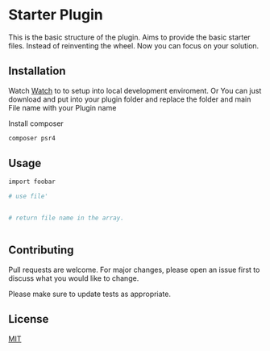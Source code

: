 # Starter Plugin

This is the basic structure of the plugin. Aims to provide the basic starter files. Instead of reinventing the wheel. Now you can focus on your solution.

## Installation

Watch [Watch](https://youtube_url) to to setup into local development enviroment. Or
You can just download and put into your plugin folder and replace the folder and main File name with your Plugin name

Install composer
```bash
composer psr4
```

## Usage

```PHP
import foobar

# use file'


# return file name in the array.



```

## Contributing
Pull requests are welcome. For major changes, please open an issue first to discuss what you would like to change.

Please make sure to update tests as appropriate.

## License
[MIT](https://choosealicense.com/licenses/mit/)
